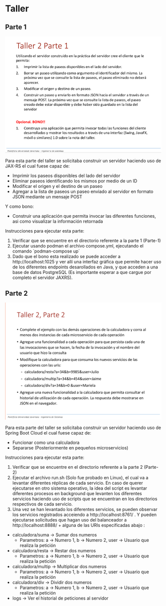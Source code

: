 # Taller

## Parte 1

![Enunciado](Parte-1/Enunciado.png)

Para esta parte del taller se solicitaba construir un servidor haciendo uso de JAX-RS el cual fuese capaz de:
- Imprimir los paseos disponibles del lado del servidor
- Eliminar paseos identificando los mismos por medio de un ID
- Modificar el origen y el destino de un paseo
- Agregar a la lista de paseos un paseo enviado al servidor en formato JSON mediante un mensaje POST

Y como bono:
- Construir una aplicación que permita invocar las diferentes funciones, asi como visualizar la información retornada

Instrucciones para ejecutar esta parte:
1. Verificar que se encuentre en el directorio referente a la parte 1 (Parte-1)
2. Ejecutar usando podman el archivo compose.yml, ejecutando el comando ´podman-compose up´
3. Dado que el bono esta realizado se puede acceder a http://localhost:1025 y ver allí una interfaz gráfica que permite hacer uso de los diferentes endpoints desarollados en Java, y que acceden a una base de datos PostgreSQL (Es importante esperar a que cargue por completo el servidor JAXRS).

## Parte 2

![Enunciado](Parte-2/Enunciado.png)

Para esta parte del taller se solicitaba construir un servidor haciendo uso de Spring Boot Cloud el cual fuese capaz de:
- Funcionar como una calculadora
- Separarse (Posteriormente en pequeños microservicios)

Instrucciones para ejecutar esta parte:
1. Verificar que se encuentre en el directorio referente a la parte 2 (Parte-2)
2. Ejecutar el archivo run.sh (Solo fue probado en Linux), el cual va a levantar diferentes réplicas de cada servicio. En caso de querer ejecutarse en otro sistema operativo, la idea del script es levantar diferentes procesos en background que levanten los diferentes servicios haciendo uso de scripts que se encuentran en los directorios respectivos de cada servicio.
3. Una vez se han levantado los diferentes servicios, se pueden observar los servicios registrados acceiendo a http://localhost:8761/ . Y pueden ejecutarse solicitudes que hagan uso del balanceador a http://localhost:8888/ + alguna de las URIs especificadas abajo :
- calculadora/suma -> Sumar dos numeros
    - Parametros: a -> Numero 1, b -> Numero 2, user -> Usuario que realiza la petición
- calculadora/resta -> Restar dos numeros
    - Parametros: a -> Numero 1, b -> Numero 2, user -> Usuario que realiza la petición
- calculadora/multip -> Multiplicar dos numeros
    - Parametros: a -> Numero 1, b -> Numero 2, user -> Usuario que realiza la petición
- calculadora/div -> Dividir dos numeros
    - Parametros: a -> Numero 1, b -> Numero 2, user -> Usuario que realiza la petición
- logs -> Ver el historial de peticiones al servidor